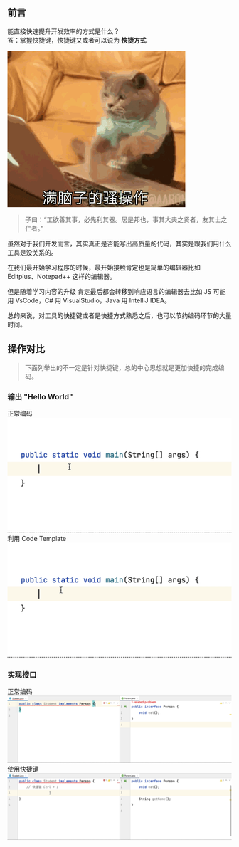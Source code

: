 ## 前言

能直接快速提升开发效率的方式是什么？<br />答：掌握快捷键，快捷键又或者可以说为 **快捷方式**

![006APoFYly1g1wrlvr84kg30b409stv2.gif](/images/kerboard/2f3ce82c13e391cb54c627f6337a3592.gif)

> 子曰：“工欲善其事，必先利其器。居是邦也，事其大夫之贤者，友其士之仁者。”

虽然对于我们开发而言，其实真正是否能写出高质量的代码，其实是跟我们用什么工具是没关系的。

在我们最开始学习程序的时候，最开始接触肯定也是简单的编辑器比如 Editplus、Notepad++ 这样的编辑器。

但是随着学习内容的升级 肯定最后都会转移到响应语言的编辑器去比如 JS 可能 用 VsCode，C# 用 VisualStudio，Java 用 IntelliJ IDEA。

总的来说，对工具的快捷键或者是快捷方式熟悉之后，也可以节约编码环节的大量时间。

## 操作对比

> 下面列举出的不一定是针对快捷键，总的中心思想就是更加快捷的完成编码。

### 输出 "Hello World"

正常编码<br />![Kapture 2021-01-06 at 22.25.08.gif](/images/kerboard/ea379c81d8c1bfa8dd336cbfdb67946e.25.08.gif)<br />利用 Code Template<br />![sout_helloworld.gif](/images/kerboard/f4781082d7e9123faae3c60140be893f.gif)

### 实现接口

正常编码<br />![low_implement_method.gif](/images/kerboard/17993c7e8f299e22af089f668acf6af1.gif)<br />使用快捷键<br />![ctrl_i_implement_method.gif](/images/kerboard/1b23a75dea91aa7eda4632fc1e2b8201.gif)<br />
